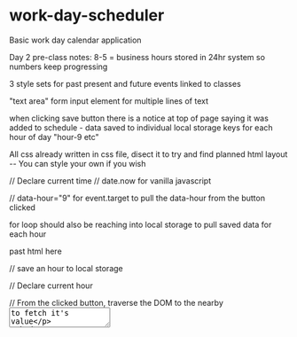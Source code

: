 # work-day-scheduler
Basic work day calendar application




Day 2 pre-class notes:
8-5 = business hours stored in 24hr system so numbers keep progressing

3 style sets for past present and future events linked to classes

"text area" form input element for multiple lines of text

when clicking save button there is a notice at top of page saying it was added to schedule
    - data saved to individual local storage keys for each hour of day "hour-9 etc"

All css already written in css file, disect it to try and find planned html layout
  -- You can style your own if you wish

// Declare current time
  // date.now for vanilla javascript

 // data-hour="9" for event.target to pull the data-hour from the button clicked

 for loop should also be reaching into local storage to pull saved data for each hour

 past html here

// save an hour to local storage

// Declare current hour

// From the clicked button, traverse the DOM to the nearby <textarea> to fetch it's value


